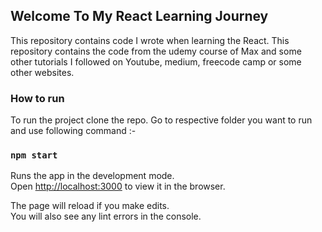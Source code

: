 ## Welcome To My React Learning Journey

This repository contains code I wrote when learning the React. This repository contains the code from the udemy course of Max and some other tutorials I followed on Youtube, medium, freecode camp or some other websites.

### How to run

To run the project clone the repo. Go to respective folder you want to run and use following command :-

### `npm start`

Runs the app in the development mode.\
Open [http://localhost:3000](http://localhost:3000) to view it in the browser.

The page will reload if you make edits.\
You will also see any lint errors in the console.
